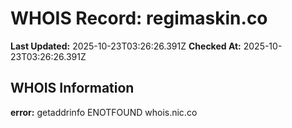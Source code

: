 # WHOIS Record: regimaskin.co

**Last Updated:** 2025-10-23T03:26:26.391Z
**Checked At:** 2025-10-23T03:26:26.391Z

## WHOIS Information

**error:** getaddrinfo ENOTFOUND whois.nic.co

